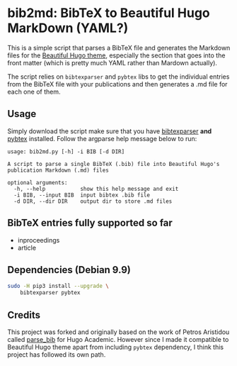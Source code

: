 # bib2md: BibTeX to Beautiful Hugo MarkDown (YAML?)

This is a simple script that parses a BibTeX file and generates the Markdown
files for the 
[Beautiful Hugo theme](https://github.com/halogenica/beautifulhugo/), especially
the section that goes into the front matter (which is pretty much YAML rather
than Mardown actually).

The script relies on `bibtexparser` and `pybtex` libs to get the individual
entries from the BibTeX file with your publications and then generates a .md
file for each one of them.

## Usage

Simply download the script make sure that you have
[bibtexparser](https://github.com/sciunto-org/python-bibtexparser) **and** 
[pybtex](https://pybtex.org/) installed. Follow the argparse help message below
to run:

```
usage: bib2md.py [-h] -i BIB [-d DIR]

A script to parse a single BibTeX (.bib) file into Beautiful Hugo's
publication Markdown (.md) files

optional arguments:
  -h, --help           show this help message and exit
  -i BIB, --input BIB  input bibtex .bib file
  -d DIR, --dir DIR    output dir to store .md files
```

## BibTeX entries fully supported so far
- inproceedings
- article
  
## Dependencies (Debian 9.9)
```bash
sudo -H pip3 install --upgrade \
    bibtexparser pybtex 
```

## Credits
This project was forked and originally based on the work of Petros Aristidou
called [parse_bib](https://github.com/apetros/parse_bib) for Hugo Academic. 
However since I made it compatible to Beautiful Hugo theme apart from
including `pybtex` dependency, I think this project has followed its own path.
